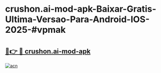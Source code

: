 # crushon.ai-mod-apk-Baixar-Gratis-Ultima-Versao-Para-Android-IOS-2025-#vpmak

# <h2><a href="https://ainizakaria.my?title=crushon.ai-mod-apk&ref=25M">🔗👉 🔴 crushon.ai-mod-apk</a></h2>

[![acn](https://github.com/user-attachments/assets/0f9c940e-d8b0-45ae-aac7-cd30a18b3e1c)](https://ainizakaria.my?title=crushon.ai-mod-apk&ref=25M)

